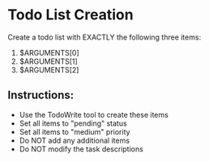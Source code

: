 # Todo List Creation

Create a todo list with EXACTLY the following three items:

1. $ARGUMENTS[0]
2. $ARGUMENTS[1]  
3. $ARGUMENTS[2]

## Instructions:
- Use the TodoWrite tool to create these items
- Set all items to "pending" status
- Set all items to "medium" priority
- Do NOT add any additional items
- Do NOT modify the task descriptions

